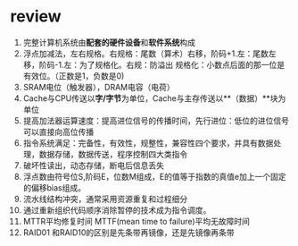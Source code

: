 # review
1. 完整计算机系统由**配套的硬件设备**和**软件系统**构成
2. 浮点加减法，左右规格。右规格：尾数（算术）右移，阶码+1.左：尾数左移，阶码-1.左：为了规格化。右规：防溢出
规格化：小数点后面的那一位是有效位。（正数是1，负数是0)
3. SRAM电位（触发器），DRAM电容（电荷）
4. Cache与CPU传送以**字/字节**为单位，Cache与主存传送以**（数据）**块为单位
5. 提高加法器运算速度：提高进位信号的传播时间，先行进位：低位的进位信号可以直接向高位传播
6. 指令系统满足：完备性，有效性，规整性，兼容性四个要求，并具有数据处理，数据存储，数据传送，程序控制四大类指令
1. 破坏性读出，动态存储，断电后信息丢失
1. 浮点数由符号位S,阶码E，位数M组成，E的值等于指数的真值e加上一个固定的偏移bias组成。
1. 流水线结构冲突，通常采用资源重复和过程细分
1. 通过重新组织代码顺序消除暂停的技术成为指令调度。
1. MTTR平均修复时间 MTTF(mean time to failure)平均无故障时间
1. RAID01 和RAID10的区别是先条带再镜像，还是先镜像再条带
